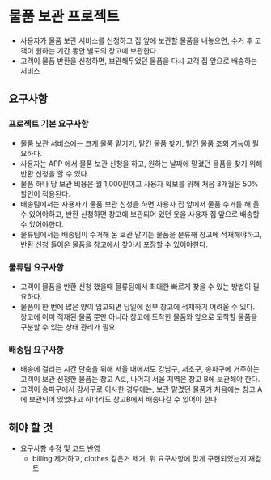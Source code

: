 # 물품 보관 프로젝트

- 사용자가 물품 보관 서비스를 신청하고 집 앞에 보관할 물품을 내놓으면, 수거 후 고객이 원하는 기간 동안 별도의 창고에 보관한다.
- 고객이 물품 반환을 신청하면, 보관해두었던 물품을 다시 고객 집 앞으로 배송하는 서비스

## 요구사항

### 프로젝트 기본 요구사항

- 물품 보관 서비스에는 크게 물품 맡기기, 맡긴 물품 찾기, 맡긴 물품 조회 기능이 필요하다.
- 사용자는 APP 에서 물품 보관 신청을 하고, 원하는 날짜에 맡겼던 물품을 찾기 위해 반환 신청을 할 수 있다.
- 물품 하나 당 보관 비용은 월 1,000원이고 사용자 확보를 위해 처음 3개월은 50%할인이 적용된다.
- 배송팀에서는 사용자가 물품 보관 신청을 하면 사용자 집 앞에서 물품 수거를 해 올 수 있어야하고, 반환 신청하면 창고에 보관되어 있던 옷을 사용자 집 앞으로 배송할 수 있어야한다.
- 물류팀에서는 배송팀이 수거해 온 보관 맡기는 물품을 분류해 창고에 적재해야하고, 반환 신청 들어온 물품을 창고에서 찾아서 포장할 수 있어야한다.

### 물류팀 요구사항

- 고객이 물품을 반환 신청 했을때 물류팀에서 최대한 빠르게 찾을 수 있는 방법이 필요하다.
- 물품이 한 번에 많은 양이 입고되면 당일에 전부 창고에 적재하기 어려울 수 있다. 창고에 이미 적재된 물품 뿐만 아니라 창고에 도착한 물품와 앞으로 도착할 물품을 구분할 수 있는 상태 관리가 필요

### 배송팀 요구사항

- 배송에 걸리는 시간 단축을 위해 서울 내에서도 강남구, 서초구, 송파구에 거주하는 고객이 보관 신청한 물품는 창고 A로, 나머지 서울 지역은 창고 B에 보관해야 한다.
- 고객이 송파구에서 강서구로 이사한 경우에는, 보관 맡겼던 물품가 처음에는 창고 A에 보관되어 있었다고 하더라도 창고B에서 배송나갈 수 있어야 한다.

## 해야 할 것

- 요구사항 수정 및 코드 반영
  - billing 제거하고, clothes 같은거 제거, 위 요구사항에 맞게 구현되었는지 재검토
